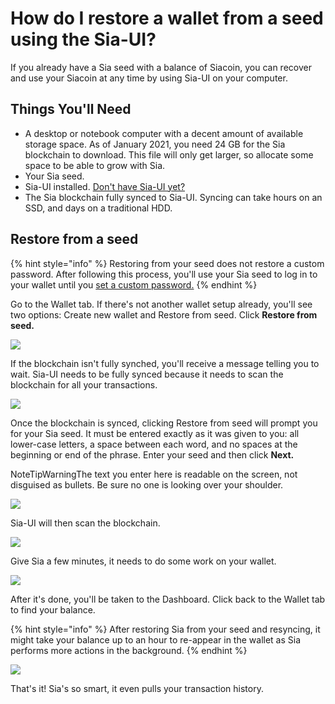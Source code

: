 # How do I restore a wallet from a seed using the Sia-UI?

If you already have a Sia seed with a balance of Siacoin, you can recover and use your Siacoin at any time by using Sia-UI on your computer.

## Things You'll Need

* A desktop or notebook computer with a decent amount of available storage space. As of January 2021, you need 24 GB for the Sia blockchain to download. This file will only get larger, so allocate some space to be able to grow with Sia.
* Your Sia seed.
* Sia-UI installed. [Don't have Sia-UI yet?](how-to-download-and-install-sia-ui.md#find\_the\_right\_download\_for\_you)
* The Sia blockchain fully synced to Sia-UI. Syncing can take hours on an SSD, and days on a traditional HDD.

## Restore from a seed

{% hint style="info" %}
Restoring from your seed does not restore a custom password. After following this process, you'll use your Sia seed to log in to your wallet until you [set a custom password.](how-do-i-change-my-sia-wallet-password.md)
{% endhint %}

Go to the Wallet tab. If there's not another wallet setup already, you'll see two options: Create new wallet and Restore from seed. Click **Restore from seed.**

![](../../../.gitbook/assets/restore-1%20\(2\)%20\(2\).png)

If the blockchain isn't fully synched, you'll receive a message telling you to wait. Sia-UI needs to be fully synced because it needs to scan the blockchain for all your transactions.

![](../../../.gitbook/assets/restore-2.png)

Once the blockchain is synced, clicking Restore from seed will prompt you for your Sia seed. It must be entered exactly as it was given to you: all lower-case letters, a space between each word, and no spaces at the beginning or end of the phrase. Enter your seed and then click **Next.**

NoteTipWarningThe text you enter here is readable on the screen, not disguised as bullets. Be sure no one is looking over your shoulder.

![](../../../.gitbook/assets/restore-3.png)

Sia-UI will then scan the blockchain.

![](../../../.gitbook/assets/restore-4.png)

Give Sia a few minutes, it needs to do some work on your wallet.

![](../../../.gitbook/assets/restore-5.png)

After it's done, you'll be taken to the Dashboard. Click back to the Wallet tab to find your balance.

{% hint style="info" %}
After restoring Sia from your seed and resyncing, it might take your balance up to an hour to re-appear in the wallet as Sia performs more actions in the background.
{% endhint %}

![](../../../.gitbook/assets/send-1.png)

That's it! Sia's so smart, it even pulls your transaction history.
